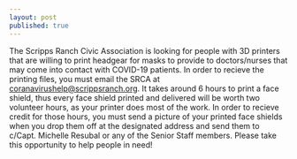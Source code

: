 ```yaml
---
layout: post
published: true
---
```

The Scripps Ranch Civic Association is looking for people with 3D printers that are willing to print headgear for masks to provide to doctors/nurses that may come into contact with COVID-19 patients. In order to recieve the printing files, you must email the SRCA at coranavirushelp@scrippsranch.org. It takes around 6 hours to print a face shield, thus every face shield printed and delivered will be worth two volunteer hours, as your printer does most of the work. In order to recieve credit for those hours, you must send a picture of your printed face shields when you drop them off at the designated address and send them to c/Capt. Michelle Resubal or any of the Senior Staff members. Please take this opportunity to help people in need!
